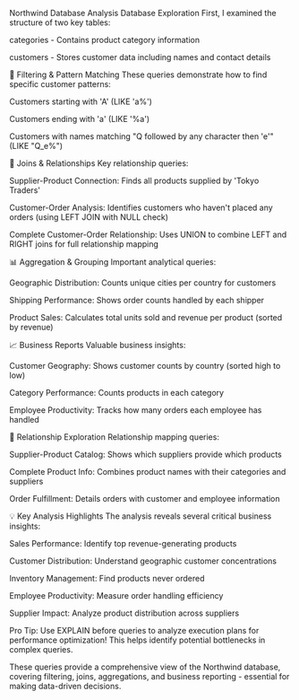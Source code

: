 Northwind Database Analysis
Database Exploration
First, I examined the structure of two key tables:

categories - Contains product category information

customers - Stores customer data including names and contact details

🔎 Filtering & Pattern Matching
These queries demonstrate how to find specific customer patterns:

Customers starting with 'A' (LIKE 'a%')

Customers ending with 'a' (LIKE '%a')

Customers with names matching "Q followed by any character then 'e'" (LIKE "Q_e%")

🤝 Joins & Relationships
Key relationship queries:

Supplier-Product Connection: Finds all products supplied by 'Tokyo Traders'

Customer-Order Analysis: Identifies customers who haven't placed any orders (using LEFT JOIN with NULL check)

Complete Customer-Order Relationship: Uses UNION to combine LEFT and RIGHT joins for full relationship mapping

📊 Aggregation & Grouping
Important analytical queries:

Geographic Distribution: Counts unique cities per country for customers

Shipping Performance: Shows order counts handled by each shipper

Product Sales: Calculates total units sold and revenue per product (sorted by revenue)

📈 Business Reports
Valuable business insights:

Customer Geography: Shows customer counts by country (sorted high to low)

Category Performance: Counts products in each category

Employee Productivity: Tracks how many orders each employee has handled

🔗 Relationship Exploration
Relationship mapping queries:

Supplier-Product Catalog: Shows which suppliers provide which products

Complete Product Info: Combines product names with their categories and suppliers

Order Fulfillment: Details orders with customer and employee information

💡 Key Analysis Highlights
The analysis reveals several critical business insights:

Sales Performance: Identify top revenue-generating products

Customer Distribution: Understand geographic customer concentrations

Inventory Management: Find products never ordered

Employee Productivity: Measure order handling efficiency

Supplier Impact: Analyze product distribution across suppliers

Pro Tip: Use EXPLAIN before queries to analyze execution plans for performance optimization! This helps identify potential bottlenecks in complex queries.

These queries provide a comprehensive view of the Northwind database, covering filtering, joins, aggregations, and business reporting - essential for making data-driven decisions.

